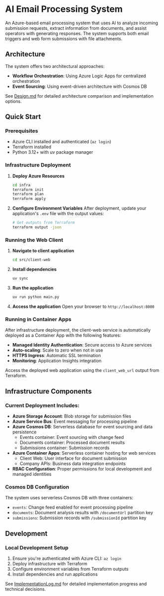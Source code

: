 # AI Email Processing System

An Azure-based email processing system that uses AI to analyze incoming submission requests, extract information from documents, and assist operators with generating responses. The system supports both email triggers and web form submissions with file attachments.

## Architecture

The system offers two architectural approaches:
- **Workflow Orchestration**: Using Azure Logic Apps for centralized orchestration
- **Event Sourcing**: Using event-driven architecture with Cosmos DB

See [Design.md](docs/Design.md) for detailed architecture comparison and implementation options.

## Quick Start

### Prerequisites
- Azure CLI installed and authenticated (`az login`)
- Terraform installed
- Python 3.12+ with uv package manager

### Infrastructure Deployment

1. **Deploy Azure Resources**
   ```bash
   cd infra
   terraform init
   terraform plan
   terraform apply
   ```

2. **Configure Environment Variables**
   After deployment, update your application's `.env` file with the output values:
   ```bash
   # Get outputs from Terraform
   terraform output -json
   ```

### Running the Web Client

1. **Navigate to client application**
   ```bash
   cd src/client-web
   ```

2. **Install dependencies**
   ```bash
   uv sync
   ```

3. **Run the application**
   ```bash
   uv run python main.py
   ```

4. **Access the application**
   Open your browser to `http://localhost:8000`

### Running in Container Apps

After infrastructure deployment, the client-web service is automatically deployed as a Container App with the following features:
- **Managed Identity Authentication**: Secure access to Azure services
- **Auto-scaling**: Scale to zero when not in use
- **HTTPS Ingress**: Automatic SSL termination
- **Monitoring**: Application Insights integration

Access the deployed web application using the `client_web_url` output from Terraform.

## Infrastructure Components

### Current Deployment Includes:
- **Azure Storage Account**: Blob storage for submission files
- **Azure Service Bus**: Event messaging for processing pipeline
- **Azure Cosmos DB**: Serverless database for event sourcing and data persistence
  - Events container: Event sourcing with change feed
  - Documents container: Processed document results
  - Submissions container: Submission records
- **Azure Container Apps**: Serverless container hosting for web services
  - Client Web: User interface for document submission
  - Company APIs: Business data integration endpoints
- **RBAC Configuration**: Proper permissions for local development and managed identities

### Cosmos DB Configuration
The system uses serverless Cosmos DB with three containers:
- `events`: Change feed enabled for event processing pipeline
- `documents`: Document analysis results with `/documentUrl` partition key
- `submissions`: Submission records with `/submissionId` partition key

## Development

### Local Development Setup
1. Ensure you're authenticated with Azure CLI: `az login`
2. Deploy infrastructure with Terraform
3. Configure environment variables from Terraform outputs
4. Install dependencies and run applications

See [ImplementationLog.md](docs/ImplementationLog.md) for detailed implementation progress and technical decisions.
